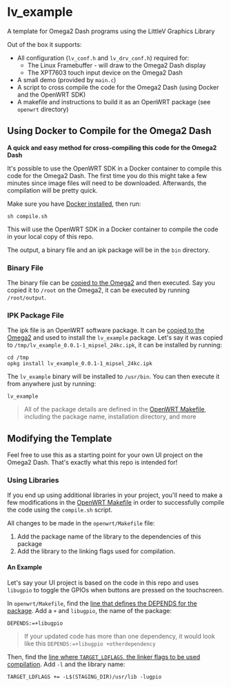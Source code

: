 # lv_example
A template for Omega2 Dash programs using the LittleV Graphics Library

Out of the box it supports:

* All configuration (`lv_conf.h` and `lv_drv_conf.h`) required for:
    * The Linux Framebuffer - will draw to the Omega2 Dash display
    * The XPT7603 touch input device on the Omega2 Dash
* A small demo (provided by `main.c`)
* A script to cross compile the code for the Omega2 Dash (using Docker and the OpenWRT SDK)
* A makefile and instructions to build it as an OpenWRT package (see `openwrt` directory)

## Using Docker to Compile for the Omega2 Dash

**A quick and easy method for cross-compiling this code for the Omega2 Dash**

It's possible to use the OpenWRT SDK in a Docker container to compile this code for the Omega2 Dash. The first time you do this might take a few minutes since image files will need to be downloaded. Afterwards, the compilation will be pretty quick.

Make sure you have [Docker installed](https://docs.docker.com/get-docker/), then run:

```
sh compile.sh
```

This will use the OpenWRT SDK in a Docker container to compile the code in your local copy of this repo.

The output, a binary file and an ipk package will be in the `bin` directory.

### Binary File

The binary file can be [copied to the Omega2](http://docs.onion.io/omega2-docs/transferring-files.html) and then executed. Say you copied it to `/root` on the Omega2, it can be executed by running `/root/output`.

### IPK Package File

The ipk file is an OpenWRT software package. It can be [copied to the Omega2](http://docs.onion.io/omega2-docs/transferring-files.html) and used to install the `lv_example` package.
Let's say it was copied to `/tmp/lv_example_0.0.1-1_mipsel_24kc.ipk`, it can be installed by running:

```
cd /tmp
opkg install lv_example_0.0.1-1_mipsel_24kc.ipk
```

The `lv_example` binary will be installed to `/usr/bin`. You can then execute it from anywhere just by running:

```
lv_example
```

> All of the package details are defined in the [OpenWRT Makefile](./openwrt/Makefile), including the package name, installation directory, and more


## Modifying the Template

Feel free to use this as a starting point for your own UI project on the Omega2 Dash. That's exactly what this repo is intended for!

### Using Libraries

If you end up using additional libraries in your project, you'll need to make a few modifications in the [OpenWRT Makefile](./openwrt/Makefile) in order to successfully compile the code using the `compile.sh` script.

All changes to be made in the `openwrt/Makefile` file:

1. Add the package name of the library to the dependencies of this package
2. Add the library to the linking flags used for compilation.

#### An Example

Let's say your UI project is based on the code in this repo and uses `libugpio` to toggle the GPIOs when buttons are pressed on the touchscreen.

In `openwrt/Makefile`, find the [line that defines the DEPENDS for the package](./openwrt/Makefile#L29). Add a `+` and `libugpio`, the name of the package:

```
DEPENDS:=+libugpio
```

> If your updated code has more than one dependency, it would look like this `DEPENDS:=+libugpio +otherdependency`

Then, find the [line where `TARGET_LDFLAGS`, the linker flags to be used compilation](./openwrt/Makefile#L38). Add `-l` and the library name:

```
TARGET_LDFLAGS += -L$(STAGING_DIR)/usr/lib -lugpio
```
